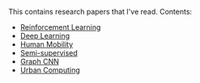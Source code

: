 This contains research papers that I've read.
Contents:
- [Reinforcement Learning](#reinforcement-learning)
- [Deep Learning](#deeplearning)
- [Human Mobility](#HumanMobility)
- [Semi-supervised](#semi-supervised)
- [Graph CNN](#graph-cnn)
- [Urban Computing](#urban-computing)
